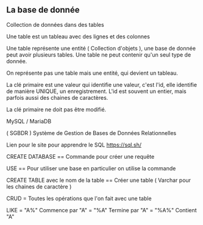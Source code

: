 
## La base de donnée

Collection de données dans des tables

Une table est un tableau avec des lignes et des colonnes 

Une table représente une entité ( Collection d'objets ), une base de donnée peut avoir plusieurs tables. Une table ne peut contenir qu'un seul type de donnée.

On représente pas une table mais une entité, qui devient un tableau.

La clé primaire est une valeur qui identifie une valeur, c'est l'id, elle identifie de manière UNIQUE, un enregistrement. L'id est souvent un entier, mais parfois aussi des chaines de caractères.

La clé primaire ne doit pas être modifié.

MySQL / MariaDB

( SGBDR ) Système de Gestion de Bases de Données Relationnelles

Lien pour le site pour apprendre le SQL https://sql.sh/


CREATE DATABASE == Commande pour créer une requête 

USE == Pour utiliser une base en particulier on utilise la commande

CREATE TABLE avec le nom de la table == Créer une table ( Varchar pour les chaines de caractère )


CRUD = Toutes les opérations que l'on fait avec une table

LIKE = "A%" Commence par "A"
	= "%A" Termine par "A"
	= "%A%" Contient "A"

